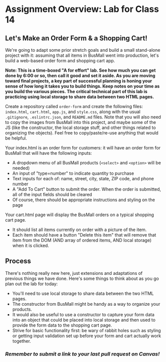 # Assignment Overview: Lab for Class 14

## Let's Make an Order Form & a Shopping Cart!

We're going to adapt some prior stretch goals and build a small stand-alone project with it: assuming that all items in BusMall went into production, let's build a web-based order form and shopping cart app.

**Note: This is a time-boxed "A for effort" lab. See how much you can get done by 6:00 or so, then call it good and set it aside. As you are moving toward final projects, a key part of successful planning is honing your sense of how long it takes you to build things. Keep notes on your time as you build the various pieces. The critical technical part of this lab is practicing using local storage to share data between two HTML pages.**

Create a repository called `order-form` and create the following files: `index.html`, `cart.html`, `app.js`, and `style.css`, along with the usual `.gitignore`, `.eslintrc.json`, and `README.md` files. Note that you will also need to copy the images from BusMall into this project, and maybe some of the JS (like the constructor, the local storage stuff, and other things related to organizing the objects). Feel free to copy/paste/re-use anything that would be helpful.

Your index.html is an order form for customers: it will have an order form for BusMall that will have the following inputs:

  - A dropdown menu of all BusMall products (`<select>` and `<option>` will be needed)
  - An input of "type=number" to indicate quantity to purchase
  - Text inputs for each of: name, street, city, state, ZIP code, and phone number
  - A "Add To Cart" button to submit the order. When the order is submitted, all of the input fields should be cleared
  - Of course, there should be appropriate instructions and styling on the page

  Your cart.html page will display the BusMall orders on a typical shopping cart page.
  - It should list all items currently on order with a picture of the item.
  - Each item should have a button "Delete this item" that will remove that item from the DOM (AND array of ordered items, AND local storage) when it is clicked.

## Process

There's nothing really new here, just extensions and adaptations of previous things we have done. Here's some things to think about as you go plan out the lab for today:

- You'll need to use local storage to share data between the two HTML pages.
- The constructor from BusMall might be handy as a way to organize your products.
- It would also be useful to use a constructor to capture your form data into an object that could be placed into local storage and then used to provide the form data to the shopping cart page.
- Strive for basic functionality first: be wary of rabbit holes such as styling or getting input validation set up before your form and cart actually work together.

### *Remember to submit a link to your last pull request on Canvas!*
